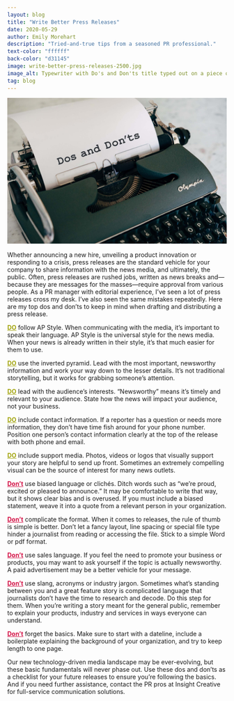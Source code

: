 ```yaml
---
layout: blog
title: "Write Better Press Releases"
date: 2020-05-29
author: Emily Morehart
description: "Tried-and-true tips from a seasoned PR professional."
text-color: "ffffff"
back-color: "d31145"
image: write-better-press-releases-2500.jpg
image_alt: Typewriter with Do's and Don'ts title typed out on a piece of paper
tag: blog
---
```


![Typewriter with Do's and Don'ts title typed out on a piece of paper](write-better-press-releases-2500.jpg)

Whether announcing a new hire, unveiling a product innovation or responding to a crisis, press releases are the standard vehicle for your company to share information with the news media, and ultimately, the public. Often, press releases are rushed jobs, written as news breaks and—because they are messages for the masses—require approval from various people. As a PR manager with editorial experience, I’ve seen a lot of press releases cross my desk. I’ve also seen the same mistakes repeatedly. Here are my top dos and don’ts to keep in mind when drafting and distributing a press release.

<span style="color:#a3a510; text-decoration: underline; font-weight: 700;">DO</span> follow AP Style. When communicating with the media, it’s important to speak their language. AP Style is the universal style for the news media. When your news is already written in their style, it’s that much easier for them to use.

<span style="color:#a3a510; text-decoration: underline; font-weight: 700;">DO</span> use the inverted pyramid. Lead with the most important, newsworthy information and work your way down to the lesser details. It’s not traditional storytelling, but it works for grabbing someone’s attention.

<span style="color:#a3a510; text-decoration: underline; font-weight: 700;">DO</span> lead with the audience’s interests. “Newsworthy” means it’s timely and relevant to your audience. State how the news will impact your audience, not your business.

<span style="color:#a3a510; text-decoration: underline; font-weight: 700;">DO</span> include contact information. If a reporter has a question or needs more information, they don’t have time fish around for your phone number. Position one person’s contact information clearly at the top of the release with both phone and email.

<span style="color:#a3a510; text-decoration: underline; font-weight: 700;">DO</span> include support media. Photos, videos or logos that visually support your story are helpful to send up front. Sometimes an extremely compelling visual can be the source of interest for many news outlets.

<span style="color:#d31145; text-decoration: underline; font-weight: 700;">Don’t</span> use biased language or clichés. Ditch words such as “we’re proud, excited or pleased to announce.” It may be comfortable to write that way, but it shows clear bias and is overused. If you must include a biased statement, weave it into a quote from a relevant person in your organization.

<span style="color:#d31145; text-decoration: underline; font-weight: 700;">Don’t</span> complicate the format. When it comes to releases, the rule of thumb is simple is better. Don’t let a fancy layout, line spacing or special file type hinder a journalist from reading or accessing the file. Stick to a simple Word or pdf format.

<span style="color:#d31145; text-decoration: underline; font-weight: 700;">Don’t</span> use sales language. If you feel the need to promote your business or products, you may want to ask yourself if the topic is actually newsworthy. A paid advertisement may be a better vehicle for your message.

<span style="color:#d31145; text-decoration: underline; font-weight: 700;">Don’t</span> use slang, acronyms or industry jargon. Sometimes what’s standing between you and a great feature story is complicated language that journalists don’t have the time to research and decode. Do this step for them. When you’re writing a story meant for the general public, remember to explain your products, industry and services in ways everyone can understand.

<span style="color:#d31145; text-decoration: underline; font-weight: 700;">Don’t</span> forget the basics. Make sure to start with a dateline, include a boilerplate explaining the background of your organization, and try to keep length to one page.

Our new technology-driven media landscape may be ever-evolving, but these basic fundamentals will never phase out. Use these dos and don’ts as a checklist for your future releases to ensure you’re following the basics. And if you need further assistance, contact the PR pros at Insight Creative for full-service communication solutions.
